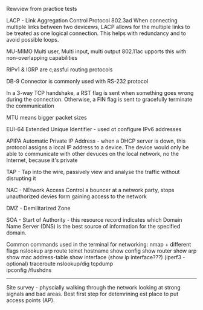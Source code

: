 Rewview from practice tests

LACP - Link Aggregation Control Protocol 802.3ad
When connecting multiple links between two devicews, LACP allows for the multiple links to be treated as one logical connection. This helps with redundancy and to avoid possible loops.

MU-MIMO Multi user, Multi input, multi output
802.11ac upports this with non-overlapping capabilities

RIPv1 & IGRP are c;assful routing protocols

DB-9 Connector is commonly used with RS-232  protocol

In a 3-way TCP handshake, a RST flag is sent when something goes wrong during the connection. Otherwise, a FIN flag is sent to gracefully terminate the communication

MTU means bigger packet sizes

EUI-64  Extended Unique Identifier - used ot configure IPv6 addresses

APIPA   Automatic Private IP Address - when a DHCP server is down, this protocol assigns a local IP address to a device. The device would only be able to communicate with other devuces on the local network, no the Internet, because it's private

TAP - Tap into the wire, passively view and analyse the traffic without disrupting it

NAC - NEtwork Access Control a bouncer at a network party, stops unauthorized devies form gaining access to the network

DMZ - Demilitarized Zone 

SOA - Start of Authority - this resource record indicates which Domain Name Server (DNS) is the best source of information for the specified domain.

Common commands used in the terminal for networking:
    nmap    + different flags
    nslookup
    arp
    route
    telnet
    hostname
    show config     show router         show arp        show mac address-table  show interface (show ip interface???)   (iperf3 - optional) traceroute      nslookup/dig        tcpdump         
    ipconfig /flushdns


---

Site survey - physcially walking through the network looking at strong signals and bad areas. Best first step for detemrining est place to put access points (AP).